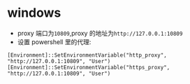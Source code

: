# windows

- proxy 端口为`10809`,proxy 的地址为`http://127.0.0.1:10809`
- 设置 powershell 里的代理:

```
[Environment]::SetEnvironmentVariable("http_proxy", "http://127.0.0.1:10809", "User")
[Environment]::SetEnvironmentVariable("https_proxy", "http://127.0.0.1:10809", "User")
```
